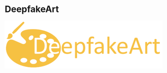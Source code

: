 # DeepfakeArt

![alt text](https://github.com/h-aboutalebi/DeepfakeArt/blob/main/images/logo.jpg?raw=true)
